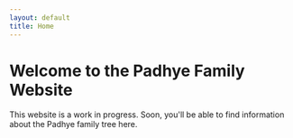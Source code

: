 ```yaml
---
layout: default
title: Home
---
```


# Welcome to the Padhye Family Website

This website is a work in progress. Soon, you'll be able to find information about the Padhye family tree here.
